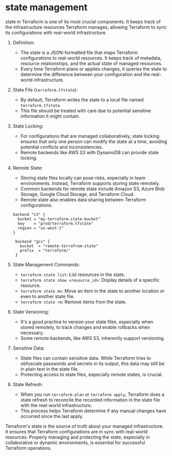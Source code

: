 # state management
state in Terraform is one of its most crucial components. It keeps track of the infrastructure resources Terraform manages, allowing Terraform to sync its configurations with real-world infrastructure.


1. Definition: 
   - The state is a JSON-formatted file that maps Terraform configurations to real-world resources. It keeps track of metadata, resource relationships, and the actual state of managed resources.
   - Every time Terraform plans or applies changes, it queries the state to determine the difference between your configuration and the real-world infrastructure.

2. State File (`terraform.tfstate`): 
   - By default, Terraform writes the state to a local file named `terraform.tfstate`.
   - This file should be treated with care due to potential sensitive information it might contain.

3. State Locking: 
   - For configurations that are managed collaboratively, state locking ensures that only one person can modify the state at a time, avoiding potential conflicts and inconsistencies.
   - Remote backends like AWS S3 with DynamoDB can provide state locking.

4. Remote State: 
   - Storing state files locally can pose risks, especially in team environments. Instead, Terraform supports storing state remotely.
   - Common backends for remote state include Amazon S3, Azure Blob Storage, Google Cloud Storage, and Terraform Cloud.
   - Remote state also enables data sharing between Terraform configurations.

   ```
   backend "s3" {
     bucket = "my-terraform-state-bucket"
     key    = "prod/terraform.tfstate"
     region = "us-west-1"
   }
   ```
   ```
    backend "gcs" {
      bucket  = "remote-terrafrom-state"
      prefix  = "terraform/"
    }
   ```

5. State Management Commands:
   - `terraform state list`: List resources in the state.
   - `terraform state show <resource_id>`: Display details of a specific resource.
   - `terraform state mv`: Move an item in the state to another location or even to another state file.
   - `terraform state rm`: Remove items from the state.

6. State Versioning: 
   - It's a good practice to version your state files, especially when stored remotely, to track changes and enable rollbacks when necessary.
   - Some remote backends, like AWS S3, inherently support versioning.

7. Sensitive Data: 
   - State files can contain sensitive data. While Terraform tries to obfuscate passwords and secrets in its output, this data may still be in plain text in the state file.
   - Protecting access to state files, especially remote states, is crucial.

8. State Refresh: 
   - When you run `terraform plan` or `terraform apply`, Terraform does a state refresh to reconcile the recorded information in the state file with the real-world infrastructure.
   - This process helps Terraform determine if any manual changes have occurred since the last apply.


Terraform's state is the source of truth about your managed infrastructure. It ensures that Terraform configurations are in sync with real-world resources. Properly managing and protecting the state, especially in collaborative or dynamic environments, is essential for successful Terraform operations.





